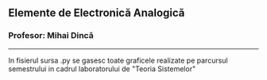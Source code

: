 ## Elemente de Electronică Analogică
### Profesor: Mihai Dincă
--------

In fisierul sursa .py se gasesc toate graficele realizate pe parcursul semestrului in cadrul laboratorului de "Teoria Sistemelor"
